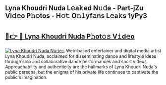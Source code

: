 ## Lyna Khoudri Nuda L𝚎a𝚔ed N𝚞𝚍e - Part-jZu Vi𝚍𝚎o P𝚑𝚘tos - H𝚘𝚝 O𝚗𝚕yf𝚊ns L𝚎a𝚔s 1yPy3

# <h2><a href="http://kf3082v.oniu.top/?m=Lyna+Khoudri+Nuda">🔗👉 🔴 Lyna Khoudri Nuda P𝚑ot𝚘𝚜 V𝚒d𝚎o</a></h2>

[![Lyna Khoudri Nuda Nu𝚍e𝚜](https://i.imgur.com/0qMVB7G.gif)](http://kf3082v.oniu.top/?m=Lyna+Khoudri+Nuda)
Web-based entertainer and digital media artist Lyna Khoudri Nuda, acclaimed for disseminating dance and lifestyle ideas through solo and collaborative dance performances and short videos. Approachability and authenticity are the hallmarks of Lyna Khoudri Nuda's public persona, but the enigma of his private life continues to captivate the public's imagination.  
